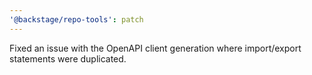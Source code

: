 ```yaml
---
'@backstage/repo-tools': patch
---
```


Fixed an issue with the OpenAPI client generation where import/export statements were duplicated.
